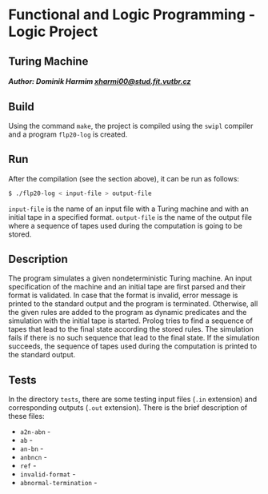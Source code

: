 # Functional and Logic Programming - Logic Project
## Turing Machine

##### Author: Dominik Harmim <xharmi00@stud.fit.vutbr.cz>

## Build
Using the command `make`, the project is compiled using the `swipl` compiler
and a program `flp20-log` is created.

## Run
After the compilation (see the section above), it can be run as follows:
```bash
$ ./flp20-log < input-file > output-file
```
`input-file` is the name of an input file with a Turing machine and with an
initial tape in a specified format. `output-file` is the name of the output
file where a sequence of tapes used during the computation is going to be
stored.

## Description
The program simulates a given nondeterministic Turing machine. An input
specification of the machine and an initial tape are first parsed and their
format is validated. In case that the format is invalid, error message is
printed to the standard output and the program is terminated. Otherwise,
all the given rules are added to the program as dynamic predicates and the
simulation with the initial tape is started. Prolog tries to find a sequence
of tapes that lead to the final state according the stored rules. The simulation
fails if there is no such sequence that lead to the final state. If the
simulation succeeds, the sequence of tapes used during the computation is
printed to the standard output.

## Tests
In the directory `tests`, there are some testing input files (`.in` extension)
and corresponding outputs (`.out` extension). There is the brief description
of these files:
- `a2n-abn` -
- `ab` -
- `an-bn` -
- `anbncn` -
- `ref` -
- `invalid-format` -
- `abnormal-termination` -
